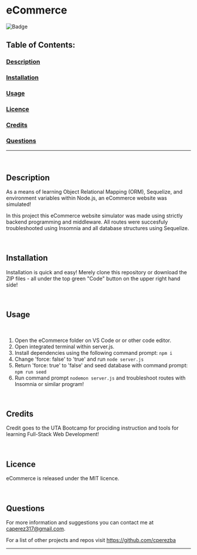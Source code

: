 # eCommerce
![Badge](https://img.shields.io/badge/licence-MIT-brightgreen)
## Table of Contents:

### [Description](#description-header)

### [Installation](#installation-header)

### [Usage](#usage-header)

### [Licence](#licence-header)

### [Credits](#credits-header)

### [Questions](#questions-header)

---

<br/>

## <a id="description-header"></a> Description

As a means of learning Object Relational Mapping (ORM), Sequelize, and environment variables within Node.js, an eCommerce website was simulated!

In this project this eCommerce website simulator was made using strictly backend programming and middleware. All routes were succesfuly troubleshooted using Insomnia and all database structures using Sequelize.



<br/>

## <a id="installation-header"></a> Installation

Installation is quick and easy! Merely clone this repository or download the ZIP files - all under the top green "Code" button on the upper right hand side!


<br/>

## <a id="usage-header"></a> Usage
<br/>

1. Open the eCommerce folder on VS Code or or other code editor. 
1. Open integrated terminal within server.js. 
1. Install dependencies using the following command prompt: ``` npm i ``` 
1. Change 'force: false' to 'true' and run ``` node server.js ``` 
1. Return 'force: true' to 'false' and seed database with command prompt: ```npm run seed``` 
1. Run command prompt ``` nodemon server.js ``` and troubleshoot routes with Insomnia or similar program!


<br/>

## <a id="credits-header"></a> Credits

Credit goes to the UTA Bootcamp for prociding instruction and tools for learning Full-Stack Web Development!


<br/>

## <a id="licence-header"></a> Licence

eCommerce is released under the MIT licence.



<br/>

## <a id="questions-header"></a> Questions

For more information and suggestions you can contact me at caperez317@gmail.com.

For a list of other projects and repos visit https://github.com/cperezba



---
